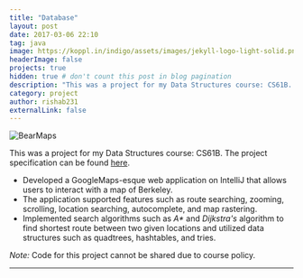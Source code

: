 ```yaml
---
title: "Database"
layout: post
date: 2017-03-06 22:10
tag: java
image: https://koppl.in/indigo/assets/images/jekyll-logo-light-solid.png
headerImage: false
projects: true
hidden: true # don't count this post in blog pagination
description: "This was a project for my Data Structures course: CS61B. The project specification can be found [here](http://datastructur.es/sp17/materials/proj/proj2/proj2.html)."
category: project
author: rishab231
externalLink: false
---
```


![BearMaps](../assets/images/rdms.png)

This was a project for my Data Structures course: CS61B. The project specification can be found [here](http://datastructur.es/sp17/materials/proj/proj2/proj2.html).

- Developed a GoogleMaps-esque web application on IntelliJ that allows users to interact with a map of Berkeley.
- The application supported features such as route searching, zooming, scrolling, location searching, autocomplete, and map rastering.
- Implemented search algorithms such as <i>A\*</i> and <i>Dijkstra's</i> algorithm to find shortest route between two given locations and utilized data structures such as quadtrees, hashtables, and tries.

<p><i>Note: </i>Code for this project cannot be shared due to course policy.</p>

---